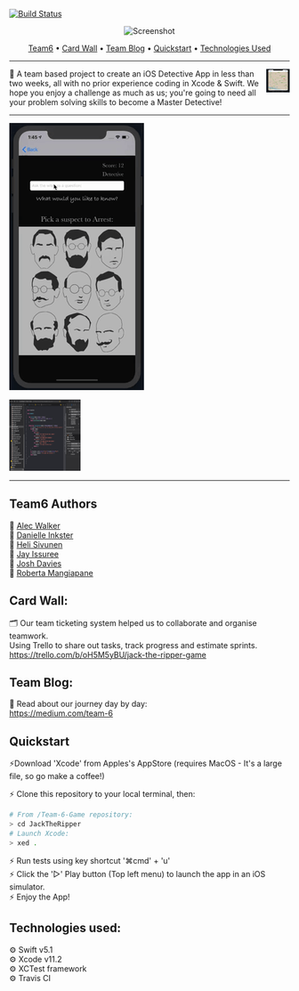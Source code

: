 [![Build Status](https://travis-ci.com/robertamangiapane/Team-6-Game.svg?branch=master)](https://travis-ci.com/robertamangiapane/Team-6-Game)

<div align="center">  
  
![Screenshot](https://github.com/JoshDavies/Team-6-Game/blob/master/JTR.png?raw=true)  

</div>  

<p align="center">
  <a href="#Team6-Authors">Team6</a> •
  <a href="#card-wall">Card Wall</a> •
  <a href="#team-blog">Team Blog</a> •
  <a href="#quickstart">Quickstart</a> •
  <a href="#technologies-used">Technologies Used</a>
</p>

---

<img style="float:right;width:42px;height:42px;" src="https://github.com/JoshDavies/Team-6-Game/blob/master/Screenshot%202020-01-17%20at%2013.22.15.png?raw=true">

📝 A team based project to create an iOS Detective App in less than two weeks, all with no prior experience coding in Xcode & Swift. We hope you enjoy a challenge as much as us; you're going to need all your problem solving skills to become a Master Detective!
  
---

![](demogif.gif)  
  
<img style="width:128px;height:128px;" src="https://github.com/JoshDavies/Team-6-Game/blob/master/Screenshot%202020-01-17%20at%2013.20.45.png?raw=true">
  
-------------

## Team6 Authors  
🔎 [Alec Walker](https://github.com/AlecDWalker)  
🔎 [Danielle Inkster](https://github.com/DanielleInkster)  
🔎 [Heli Sivunen](https://github.com/PacificRebel)  
🔎 [Jay Issuree](https://github.com/JayIssuree)  
🔎 [Josh Davies](https://github.com/JoshDavies)    
🔎 [Roberta Mangiapane](https://github.com/robertamangiapane)


## Card Wall:
🗂 Our team ticketing system helped us to collaborate and organise teamwork.  
Using Trello to share out tasks, track progress and estimate sprints.  
https://trello.com/b/oH5M5yBU/jack-the-ripper-game

## Team Blog:
📖 Read about our journey day by day:   
https://medium.com/team-6

## Quickstart
⚡️Download 'Xcode' from Apples's AppStore (requires MacOS - It's a large file, so go make a coffee!)  

⚡️ Clone this repository to your local terminal, then:

```bash
# From /Team-6-Game repository:
> cd JackTheRipper
# Launch Xcode:
> xed .
```

⚡️ Run tests using key shortcut '⌘cmd' + 'u'  
⚡️ Click the '▻' Play button (Top left menu) to launch the app in an iOS simulator.  
⚡️ Enjoy the App!

## Technologies used:
⚙️ Swift v5.1  
⚙️ Xcode v11.2  
⚙️ XCTest framework  
⚙️ Travis CI  
